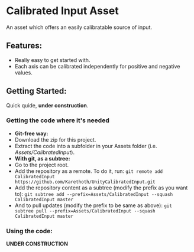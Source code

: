 Calibrated Input Asset
======================

An asset which offers an easily calibratable source of input.

Features:
--------
- Really easy to get started with.
- Each axis can be calibrated independently for positive and negative values.


Getting Started:
----------------
Quick quide, **under construction**.

### Getting the code where it's needed
- **Git-free way:**
 - Download the zip for this project.
 - Extract the code into a subfolder in your Assets folder (i.e. *Assets/CalibratedInput*).
- **With git, as a subtree:**
 - Go to the project root.
 - Add the repository as a remote. To do it, run: `git remote add CalibratedInput https://github.com/Karethoth/UnityCalibratedInput.git`
 - Add the repository content as a subtree (modify the prefix as you want to): `git subtree add --prefix=Assets/CalibratedInput --squash CalibratedInput master`
 - And to pull updates (modify the prefix to be same as above): `git subtree pull --prefix=Assets/CalibratedInput --squash CalibratedInput master`

### Using the code:
**UNDER CONSTRUCTION**
